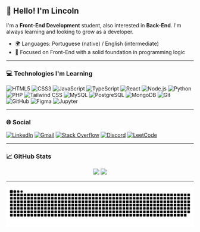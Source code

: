 ## 👋 Hello! I'm Lincoln

I'm a **Front-End Development** student, also interested in **Back-End**. I'm always learning and looking to grow as a developer.

* 🌍 Languages: Portuguese (native) / English (intermediate)
* 🚀 Focused on Front-End with a solid foundation in programming logic

---
### 💻 Technologies I'm Learning

![HTML5](https://img.shields.io/badge/-HTML5-E34F26?style=for-the-badge&logo=html5&logoColor=white)
![CSS3](https://img.shields.io/badge/-CSS3-1572B6?style=for-the-badge&logo=css3&logoColor=white)
![JavaScript](https://img.shields.io/badge/-JavaScript-F7DF1E?style=for-the-badge&logo=javascript&logoColor=black)
![TypeScript](https://img.shields.io/badge/-TypeScript-3178C6?style=for-the-badge&logo=typescript&logoColor=white)
![React](https://img.shields.io/badge/-React-61DAFB?style=for-the-badge&logo=react&logoColor=black)
![Node.js](https://img.shields.io/badge/-Node.js-339933?style=for-the-badge&logo=node.js&logoColor=white)
![Python](https://img.shields.io/badge/-Python-3776AB?style=for-the-badge&logo=python&logoColor=white)
![PHP](https://img.shields.io/badge/-PHP-777BB4?style=for-the-badge&logo=php&logoColor=white)
![Tailwind CSS](https://img.shields.io/badge/-Tailwind%20CSS-06B6D4?style=for-the-badge&logo=tailwindcss&logoColor=white)
![MySQL](https://img.shields.io/badge/-MySQL-4479A1?style=for-the-badge&logo=mysql&logoColor=white)
![PostgreSQL](https://img.shields.io/badge/-PostgreSQL-336791?style=for-the-badge&logo=postgresql&logoColor=white)
![MongoDB](https://img.shields.io/badge/-MongoDB-47A248?style=for-the-badge&logo=mongodb&logoColor=white)
![Git](https://img.shields.io/badge/-Git-F05032?style=for-the-badge&logo=git&logoColor=white)
![GitHub](https://img.shields.io/badge/-GitHub-181717?style=for-the-badge&logo=github&logoColor=white)
![Figma](https://img.shields.io/badge/-Figma-F24E1E?style=for-the-badge&logo=figma&logoColor=white)
![Jupyter](https://img.shields.io/badge/-Jupyter-F37626?style=for-the-badge&logo=jupyter&logoColor=white)

---

### 🌐 Social

[![LinkedIn](https://img.shields.io/badge/-LinkedIn-0A66C2?style=for-the-badge&logo=linkedin&logoColor=white)](https://www.linkedin.com/in/lincoln-sadler-499151213/)
[![Gmail](https://img.shields.io/badge/-Gmail-EA4335?style=for-the-badge&logo=gmail&logoColor=white)](mailto:lincolnjcsadler@gmail.com)
[![Stack Overflow](https://img.shields.io/badge/-Stack%20Overflow-F48024?style=for-the-badge&logo=stackoverflow&logoColor=white)](https://stackoverflow.com/users/30866737)
[![Discord](https://img.shields.io/badge/-Discord-5865F2?style=for-the-badge&logo=discord&logoColor=white)](https://discord.com/users/781502159686074379)
[![LeetCode](https://img.shields.io/badge/-LeetCode-FFA116?style=for-the-badge&logo=leetcode&logoColor=white)](https://leetcode.com/2fW1uy1CVY/)

---

### 📈 GitHub Stats

<div align="center">
  <img height="160em" src="https://github-readme-stats.vercel.app/api?username=lincolnsadler&show_icons=true&theme=radical&include_all_commits=true&count_private=true" />
  <img height="160em" src="https://github-readme-stats.vercel.app/api/top-langs/?username=lincolnsadler&layout=compact&langs_count=7&theme=radical" />
</div>

---

![snake gif](https://github.com/lincolnsadler/lincolnsadler/blob/output/github-snake-dark.svg)
